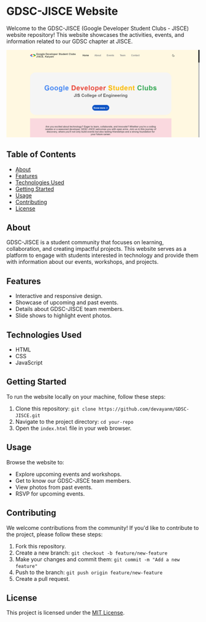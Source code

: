 # GDSC-JISCE Website

Welcome to the GDSC-JISCE (Google Developer Student Clubs - JISCE) website repository! This website showcases the activities, events, and information related to our GDSC chapter at JISCE.

![Website Preview](screenshot.png)

## Table of Contents

- [About](#about)
- [Features](#features)
- [Technologies Used](#technologies-used)
- [Getting Started](#getting-started)
- [Usage](#usage)
- [Contributing](#contributing)
- [License](#license)

## About

GDSC-JISCE is a student community that focuses on learning, collaboration, and creating impactful projects. This website serves as a platform to engage with students interested in technology and provide them with information about our events, workshops, and projects.

## Features

- Interactive and responsive design.
- Showcase of upcoming and past events.
- Details about GDSC-JISCE team members.
- Slide shows to highlight event photos.

## Technologies Used

- HTML
- CSS
- JavaScript

## Getting Started

To run the website locally on your machine, follow these steps:

1. Clone this repository: `git clone https://github.com/devayanm/GDSC-JISCE.git`
2. Navigate to the project directory: `cd your-repo`
3. Open the `index.html` file in your web browser.

## Usage

Browse the website to:
- Explore upcoming events and workshops.
- Get to know our GDSC-JISCE team members.
- View photos from past events.
- RSVP for upcoming events.

## Contributing

We welcome contributions from the community! If you'd like to contribute to the project, please follow these steps:

1. Fork this repository.
2. Create a new branch: `git checkout -b feature/new-feature`
3. Make your changes and commit them: `git commit -m "Add a new feature"`
4. Push to the branch: `git push origin feature/new-feature`
5. Create a pull request.

## License

This project is licensed under the [MIT License](LICENSE).
